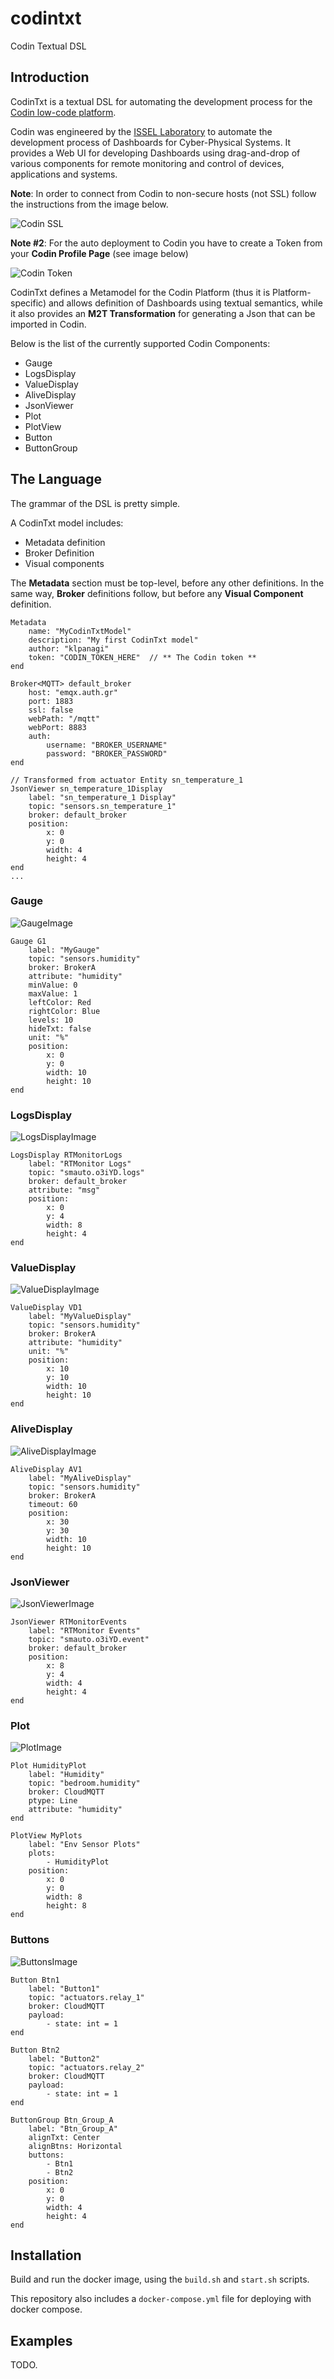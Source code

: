 # codintxt
Codin Textual DSL

## Introduction

CodinTxt is a textual DSL for automating the development process for the
[Codin low-code platform](https://codin.issel.ee.auth.gr/).

Codin was engineered by the [ISSEL Laboratory](https://lab.issel.ee.auth.gr/)
to automate the development process of Dashboards for Cyber-Physical Systems.
It provides a Web UI for developing Dashboards using drag-and-drop of various
components for remote monitoring and control of devices, applications and
systems.

**Note**:
In order to connect from Codin to non-secure hosts (not SSL) follow the instructions from the image below.

![Codin SSL](https://cdn.discordapp.com/attachments/1174290357333266482/1179008567475458108/image.png?ex=6578384b&is=6565c34b&hm=be39efda5e048dc7a699188026549b8bce306a2a77f807616b37f9f48f85464b&)

**Note #2**: For the auto deployment to Codin you have to create a Token from your **Codin Profile Page** (see image below)

![Codin Token](https://media.discordapp.net/attachments/779427740826730516/1179011338480123975/image.png)

CodinTxt defines a Metamodel for the Codin Platform (thus it is
Platform-specific) and allows definition of Dashboards using textual semantics,
while it also provides an **M2T Transformation** for generating a Json that can
be imported in Codin.

Below is the list of the currently supported Codin Components:

- Gauge
- LogsDisplay
- ValueDisplay
- AliveDisplay
- JsonViewer
- Plot
- PlotView
- Button
- ButtonGroup


## The Language

The grammar of the DSL is pretty simple.

A CodinTxt model includes:
- Metadata definition
- Broker Definition
- Visual components

The **Metadata** section must be top-level, before any other definitions. In the same way, **Broker** definitions follow, but before any **Visual Component** definition.

```
Metadata
    name: "MyCodinTxtModel"
    description: "My first CodinTxt model"
    author: "klpanagi"
    token: "CODIN_TOKEN_HERE"  // ** The Codin token **
end

Broker<MQTT> default_broker
    host: "emqx.auth.gr"
    port: 1883
    ssl: false
    webPath: "/mqtt"
    webPort: 8883
    auth:
        username: "BROKER_USERNAME"
        password: "BROKER_PASSWORD"
end

// Transformed from actuator Entity sn_temperature_1
JsonViewer sn_temperature_1Display
    label: "sn_temperature_1 Display"
    topic: "sensors.sn_temperature_1"
    broker: default_broker
    position:
        x: 0
        y: 0
        width: 4
        height: 4
end
...
```

### Gauge

![GaugeImage](https://cdn.discordapp.com/attachments/779427740826730516/1180075828520951839/287212922-c96d7a59-9ea6-4542-ae57-66da460500dd.png?ex=657c1a42&is=6569a542&hm=e6e889d7fa68e07a4fa4ed3523a71084f1b7002dc987cbc6c61ea1326e980b6f&)

```
Gauge G1
    label: "MyGauge"
    topic: "sensors.humidity"
    broker: BrokerA
    attribute: "humidity"
    minValue: 0
    maxValue: 1
    leftColor: Red
    rightColor: Blue
    levels: 10
    hideTxt: false
    unit: "%"
    position:
        x: 0
        y: 0
        width: 10
        height: 10
end
```

### LogsDisplay

![LogsDisplayImage](https://cdn.discordapp.com/attachments/779427740826730516/1180075894203744296/287213701-17976674-43b0-40fa-8903-b157a7350330.png?ex=657c1a51&is=6569a551&hm=422883acb114cb2812c23b41d1c8efe786678ca611e2793466388bb502db722c&)


```
LogsDisplay RTMonitorLogs
    label: "RTMonitor Logs"
    topic: "smauto.o3iYD.logs"
    broker: default_broker
    attribute: "msg"
    position:
        x: 0
        y: 4
        width: 8
        height: 4
end
```

### ValueDisplay

![ValueDisplayImage](https://cdn.discordapp.com/attachments/779427740826730516/1180075918727843910/287214180-e38881e3-59af-42a5-86e8-e3854ef2c201.png?ex=657c1a57&is=6569a557&hm=61d3f586451f9defe901640241b279e31a17b8e9720b966ce2fe81edb4892dbb&)


```
ValueDisplay VD1
    label: "MyValueDisplay"
    topic: "sensors.humidity"
    broker: BrokerA
    attribute: "humidity"
    unit: "%"
    position:
        x: 10
        y: 10
        width: 10
        height: 10
end
```

### AliveDisplay

![AliveDisplayImage](https://cdn.discordapp.com/attachments/779427740826730516/1180075939774861353/287214305-6ec24d28-750f-40a0-bcd2-f10f9529035a.png?ex=657c1a5c&is=6569a55c&hm=d44c1dcbe3b02cdbeffcfcaa799963a782e4737e5948bfa1d82ce825f9bb3310&)


```
AliveDisplay AV1
    label: "MyAliveDisplay"
    topic: "sensors.humidity"
    broker: BrokerA
    timeout: 60
    position:
        x: 30
        y: 30
        width: 10
        height: 10
end
```

### JsonViewer

![JsonViewerImage](https://cdn.discordapp.com/attachments/779427740826730516/1180075961211949126/287214548-14fc70f6-fce2-4ae9-baab-7bcecce83c23.png?ex=657c1a61&is=6569a561&hm=9ff401e30ded9a4bbe4623a75049b79231da3d67ad7f685fdba9254b47c08495&)


```
JsonViewer RTMonitorEvents
    label: "RTMonitor Events"
    topic: "smauto.o3iYD.event"
    broker: default_broker
    position:
        x: 8
        y: 4
        width: 4
        height: 4
end
```

### Plot

![PlotImage](https://cdn.discordapp.com/attachments/779427740826730516/1180075983563391047/287214706-969f7937-0f48-486e-a715-734cb76ca909.png?ex=657c1a67&is=6569a567&hm=5189d5c1a366848e30727e72970c9a34895967fc0e2f62fce6bc79e74dff6893&)


```
Plot HumidityPlot
    label: "Humidity"
    topic: "bedroom.humidity"
    broker: CloudMQTT
    ptype: Line
    attribute: "humidity"
end

PlotView MyPlots
    label: "Env Sensor Plots"
    plots:
        - HumidityPlot
    position:
        x: 0
        y: 0
        width: 8
        height: 8
end
```

### Buttons

![ButtonsImage](https://cdn.discordapp.com/attachments/779427740826730516/1180076002764914771/287214908-5b776e1e-2ab7-4b28-9996-3f30fdf5c05f.png?ex=657c1a6b&is=6569a56b&hm=7eb5b5b8e290ede4f1ab84087a44698da2f45ce1a7e553e068e53c8fcd5b2081&)


```
Button Btn1
    label: "Button1"
    topic: "actuators.relay_1"
    broker: CloudMQTT
    payload:
        - state: int = 1
end

Button Btn2
    label: "Button2"
    topic: "actuators.relay_2"
    broker: CloudMQTT
    payload:
        - state: int = 1
end

ButtonGroup Btn_Group_A
    label: "Btn_Group_A"
    alignTxt: Center
    alignBtns: Horizontal
    buttons:
        - Btn1
        - Btn2
    position:
        x: 0
        y: 0
        width: 4
        height: 4
end
```


## Installation

Build and run the docker image, using the `build.sh` and `start.sh` scripts.

This repository also includes a `docker-compose.yml` file for deploying with docker compose.

## Examples

TODO.
